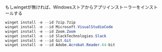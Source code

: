 もしwingetが無ければ、Windowsストアからアプリインストーラーをインストールする

```ps1
winget install -e --id 7zip.7zip
winget install -e --id Microsoft.VisualStudioCode
winget install -e --id Zoom.Zoom
winget install -e --id SlackTechnologies.Slack
winget install -e --id Git.Git
winget install -e --id Adobe.Acrobat.Reader.64-bit
```
